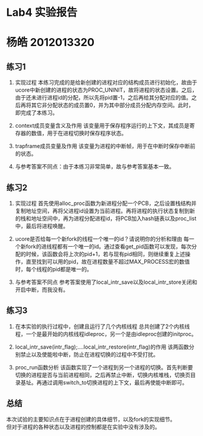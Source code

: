 # Lab4 实验报告
# 杨皓 2012013320

## 练习1

1. 实现过程
本练习完成的是给新创建的进程对应的结构成员进行初始化，故由于ucore中新创建的进程的状态为PROC_UNINIT，故将进程的状态设置。之后，由于还未进行进程id的分配，所以先将pid置-1，之后再给其分配对应的值。之后再将其它非分配状态的成员置0，并为其中部分成员分配内存空间。此时，即完成了本练习。

2. context成员变量含义及作用
该变量用于保存程序运行的上下文，其成员是寄存器的数值，用于在进程切换时保存程序状态。	

3. trapframe成员变量及作用
该变量为进程的中断帧，用于在中断时保存中断前的状态。

4. 与参考答案不同点：由于本练习非常简单，故与参考答案基本一致。

## 练习2

1. 实现过程
首先使用alloc_proc函数为新进程分配一个PCB，之后设置栈结构并复制地址空间，再将父进程id设置为当前进程。再将进程的执行状态复制到新的栈和地址空间中，再为进程分配进程id，将PCB加入hash链表以及proc_list中，最后将进程唤醒。

2. ucore是否给每一个新fork的线程一个唯一的id？请说明你的分析和理由
每一个新fork的进线程都有一个唯一的id。通过查看get_pid函数可以发现，每次分配的时候，该函数会将上次的pid+1，若与现有pid相同，则继续重复上述操作，直至找到可以用的pid，故在进程数量不超过MAX_PROCESS宏的数值时，每个线程的pid都是唯一的。

3. 与参考答案不同点
参考答案使用了local_intr_save以及local_intr_store关闭和开启中断，而我没有。

## 练习3

1. 在本实验的执行过程中，创建且运行了几个内核线程
总共创建了2个内核线程，一个是最开始的内核线程idleproc，另一个是由idleproc创建的initproc。

2. local_intr_save(intr_flag);....local_intr_restore(intr_flag)的作用
该两函数分别禁止以及使能啦中断，防止在进程切换的过程中不受打扰。

3. proc_run函数分析
该函数实现了一个进程到另一个进程的切换。首先判断要切换的进程是否与当前进程相同，之后再禁止中断，切换内核堆栈，切换页目录基址。再通过调用switch_to切换进程的上下文，最后再使能中断即可。

## 总结
本次试验的主要知识点在于进程创建的具体细节，以及fork的实现细节。  
但对于进程的各种状态以及进程的控制都是在实验中没有涉及的。
